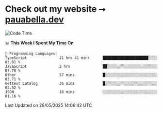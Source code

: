 # Check out my website ⭢ [pauabella.dev](https://pauabella.dev)

<!--START_SECTION:waka-->
![Code Time](http://img.shields.io/badge/Code%20Time-4%2C480%20hrs%209%20mins-blue)

📊 **This Week I Spent My Time On** 

```text
💬 Programming Languages: 
TypeScript               21 hrs 41 mins      █████████████████████░░░░   83.81 % 
JavaScript               2 hrs               ██░░░░░░░░░░░░░░░░░░░░░░░   07.78 % 
Other                    57 mins             █░░░░░░░░░░░░░░░░░░░░░░░░   03.71 % 
Gettext Catalog          36 mins             █░░░░░░░░░░░░░░░░░░░░░░░░   02.32 % 
JSON                     18 mins             ░░░░░░░░░░░░░░░░░░░░░░░░░   01.16 % 
```


 Last Updated on 28/05/2025 14:06:42 UTC
<!--END_SECTION:waka-->
